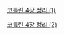[코틀린 4장 정리 (1)](https://www.notion.so/jinwon829/kotlin-in-action-4-1-63c51ec39da74612aadc61b48a834960#8516ab4599f848648875a33366e7dd26)

[코틀린 4장 정리 (2)](https://jinwon829.notion.site/kotlin-in-action-4-2-c78dd703334f4f19a0f7547451c0e784)
